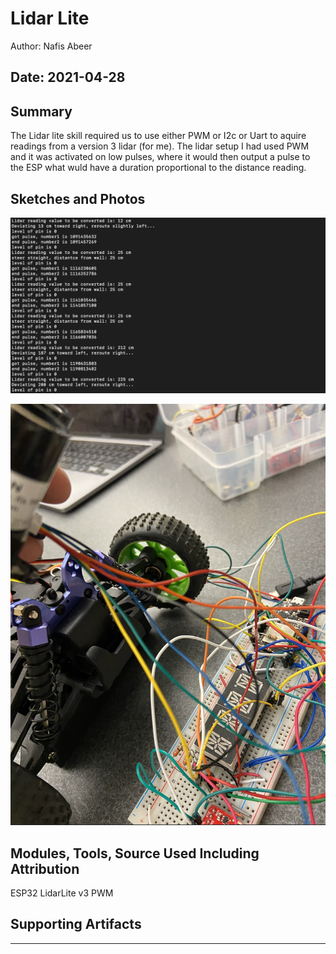 #  Lidar Lite

Author: Nafis Abeer

Date: 2021-04-28
-----

## Summary
The Lidar lite skill required us to use either PWM or I2c or Uart to aquire readings from a version 3 lidar (for me). The lidar setup I had used PWM and it was activated on low pulses, where it would then output a pulse to the ESP what wuld have a duration proportional to the distance reading.

## Sketches and Photos
![Image](./images/Lidar_readings.png)

![Image](./images/Lidar_plugin.png)

## Modules, Tools, Source Used Including Attribution
ESP32
LidarLite v3
PWM

## Supporting Artifacts


-----
